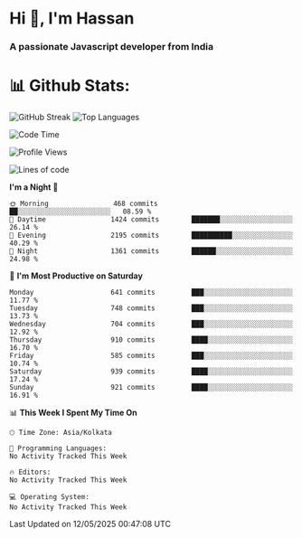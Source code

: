 # Hi 👋, I'm Hassan
### A passionate Javascript developer from India


# 📊 Github Stats:
![GitHub Streak](https://github-readme-streak-stats.herokuapp.com/?user=codeblooded47&theme=dracula&hide_border=false)
![Top Languages](https://github-readme-stats.vercel.app/api/top-langs/?username=codeblooded47&layout=compact&theme=dracula)



<!--START_SECTION:waka-->
![Code Time](http://img.shields.io/badge/Code%20Time-883%20hrs%201%20min-blue)

![Profile Views](http://img.shields.io/badge/Profile%20Views-0-blue)

![Lines of code](https://img.shields.io/badge/From%20Hello%20World%20I%27ve%20Written-24.0%20million%20lines%20of%20code-blue)

**I'm a Night 🦉** 

```text
🌞 Morning                468 commits         ██░░░░░░░░░░░░░░░░░░░░░░░   08.59 % 
🌆 Daytime                1424 commits        ███████░░░░░░░░░░░░░░░░░░   26.14 % 
🌃 Evening                2195 commits        ██████████░░░░░░░░░░░░░░░   40.29 % 
🌙 Night                  1361 commits        ██████░░░░░░░░░░░░░░░░░░░   24.98 % 
```
📅 **I'm Most Productive on Saturday** 

```text
Monday                   641 commits         ███░░░░░░░░░░░░░░░░░░░░░░   11.77 % 
Tuesday                  748 commits         ███░░░░░░░░░░░░░░░░░░░░░░   13.73 % 
Wednesday                704 commits         ███░░░░░░░░░░░░░░░░░░░░░░   12.92 % 
Thursday                 910 commits         ████░░░░░░░░░░░░░░░░░░░░░   16.70 % 
Friday                   585 commits         ███░░░░░░░░░░░░░░░░░░░░░░   10.74 % 
Saturday                 939 commits         ████░░░░░░░░░░░░░░░░░░░░░   17.24 % 
Sunday                   921 commits         ████░░░░░░░░░░░░░░░░░░░░░   16.91 % 
```


📊 **This Week I Spent My Time On** 

```text
🕑︎ Time Zone: Asia/Kolkata

💬 Programming Languages: 
No Activity Tracked This Week

🔥 Editors: 
No Activity Tracked This Week

💻 Operating System: 
No Activity Tracked This Week
```


 Last Updated on 12/05/2025 00:47:08 UTC
<!--END_SECTION:waka-->

